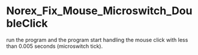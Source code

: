 # Norex_Fix_Mouse_Microswitch_DoubleClick

run the program and the program start handling the mouse click with less than 0.005 seconds (microswitch tick).
